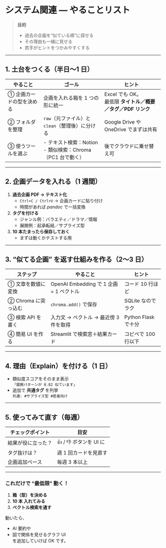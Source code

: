 # システム関連 ― やることリスト

> **目的**  
> - 過去の企画を“似ている順”に探せる  
> - その理由も一緒に見せる  
> - 若手がヒントをつかみやすくする

---

## 1. 土台をつくる（半日〜1 日）

| やること | ゴール | ヒント |
|---|---|---|
| ① 企画カードの型を決める | 企画を入れる箱を 1 つの形に統一 | Excel でも OK。<br>最低限 **タイトル／概要／タグ／PDF リンク** |
| ② フォルダを整理 | `raw`（元ファイル）と `clean`（整理後）に分ける | Google Drive や OneDrive でまずは共有 |
| ③ 使うツールを選ぶ | - テキスト検索：Notion<br>- 類似検索：Chroma（PC1 台で動く） | 後でクラウドに乗せ替え可 |

---

## 2. 企画データを入れる（1 週間）

1. **過去企画 PDF → テキスト化**  
   - `Ctrl+C / Ctrl+V` → 企画カードに貼り付け  
   - 時間があれば *pandoc* で一括変換  
2. **タグを付ける**  
   - ジャンル例：バラエティ／ドラマ／情報  
   - 展開例：起承転結／サプライズ型  
3. **10 本たまったら保存しておく**  
   - まずは動くかテストする用

---

## 3. “似てる企画” を返す仕組みを作る（2〜3 日）

| ステップ | やること | ヒント |
|---|---|---|
| ① 文章を数値に変換 | OpenAI Embedding で 1 企画 = 1 ベクトル | コード 10 行ほど |
| ② Chroma に突っ込む | `chroma.add()` で保存 | SQLite なのでラク |
| ③ 検索 API を書く | 入力文 → ベクトル → 最近傍 3 件を取得 | Python Flask で十分 |
| ④ 簡易 UI を作る | Streamlit で検索窓＋結果カード | コピペで 100 行以下 |

---

## 4. 理由（Explain）を付ける（1 日）

- 類似度スコアをそのまま表示  
  `「展開パターンが 0.82 似ています」`  
- 追加で **共通タグ** を列挙  
  `共通: #サプライズ型 #若者向け`

---

## 5. 使ってみて直す（毎週）

| チェックポイント | 目安 |
|---|---|
| 結果が役に立った？ | 👍 / 👎 ボタンを UI に |
| タグ抜けは？ | 週 1 回カードを見直す |
| 企画追加ペース | 毎週 3 本以上 |

---

### これだけで “最低限” 動く！

1. **箱（型）を決める**  
2. **10 本 入れてみる**  
3. **ベクトル検索を通す**  

動いたら、  
- AI 要約や  
- 図で関係を見せるグラフ UI  
を追加していけば OK です。
